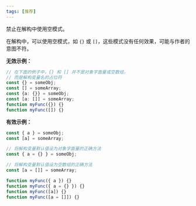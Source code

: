 ```yaml
---
tags: [推荐]
---
```


禁止在解构中使用空模式。

在解构中，可以使用空模式，如 `{}` 或 `[]`，这些模式没有任何效果，可能与作者的意图不符。

**无效示例：**

```typescript
// 在下面的例子中，{} 和 [] 并不是对象字面量或空数组，
// 而是解构变量名的占位符
const {} = someObj;
const [] = someArray;
const {a: {}} = someObj;
const [a: []] = someArray;
function myFunc({}) {}
function myFunc([]) {}
```

**有效示例：**

```typescript
const { a } = someObj;
const [a] = someArray;

// 将解构变量默认值设为对象字面量的正确方法
const { a = {} } = someObj;

// 将解构变量默认值设为空数组的正确方法
const [a = []] = someArray;

function myFunc({ a }) {}
function myFunc({ a = {} }) {}
function myFunc([a]) {}
function myFunc([a = []]) {}
```